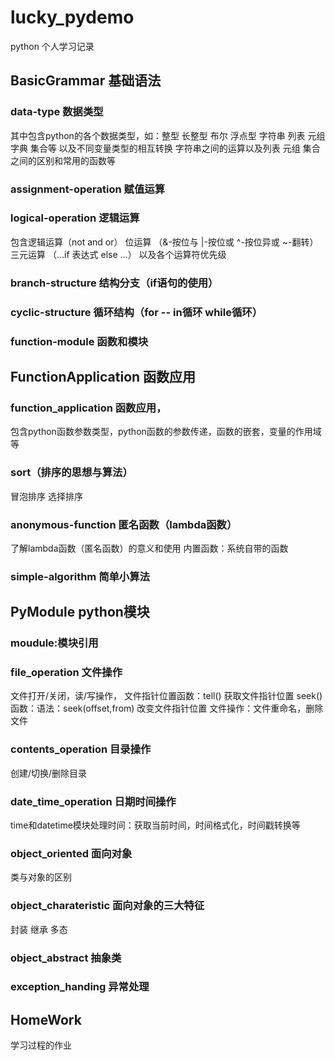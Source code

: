 # lucky_pydemo
python
个人学习记录
## BasicGrammar 基础语法
### data-type 数据类型
其中包含python的各个数据类型，如：整型 长整型 布尔 浮点型 字符串 列表 元组 字典 集合等
以及不同变量类型的相互转换
字符串之间的运算以及列表 元组 集合之间的区别和常用的函数等
### assignment-operation 赋值运算
### logical-operation 逻辑运算
包含逻辑运算（not and or）
位运算 （&-按位与 |-按位或 ^-按位异或 ~-翻转）
三元运算 （...if 表达式 else ...）
以及各个运算符优先级
### branch-structure 结构分支（if语句的使用）
### cyclic-structure 循环结构（for -- in循环  while循环）
### function-module 函数和模块
## FunctionApplication 函数应用
### function_application 函数应用，
包含python函数参数类型，python函数的参数传递，函数的嵌套，变量的作用域等
### sort（排序的思想与算法）
冒泡排序
选择排序
### anonymous-function 匿名函数（lambda函数）
了解lambda函数（匿名函数）的意义和使用
内置函数：系统自带的函数
### simple-algorithm 简单小算法
## PyModule python模块
### moudule:模块引用
### file_operation 文件操作
文件打开/关闭，读/写操作，
文件指针位置函数：tell() 获取文件指针位置
seek()函数：语法：seek(offset,from) 改变文件指针位置
文件操作：文件重命名，删除文件
### contents_operation 目录操作
创建/切换/删除目录
### date_time_operation 日期时间操作
time和datetime模块处理时间：获取当前时间，时间格式化，时间戳转换等
### object_oriented 面向对象
类与对象的区别
### object_charateristic 面向对象的三大特征
封装 继承 多态
### object_abstract 抽象类
### exception_handing 异常处理
## HomeWork
学习过程的作业
